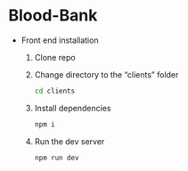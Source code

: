 # Blood-Bank

- Front end installation
    1. Clone repo
    2. Change directory to the “clients” folder
        
        ```bash
        cd clients
        ```
        
    3. Install dependencies
        
        ```bash
        npm i
        ```
        
    4. Run the dev server
        
        ```bash
        npm run dev
        ```